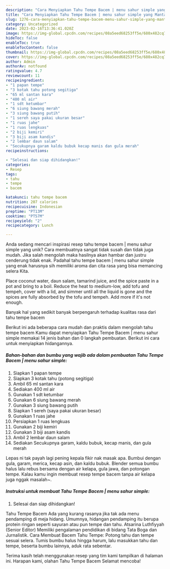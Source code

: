 ```yaml
---
description: "Cara Menyiapkan Tahu Tempe Bacem | menu sahur simple yang Mantap"
title: "Cara Menyiapkan Tahu Tempe Bacem | menu sahur simple yang Mantap"
slug: 1276-cara-menyiapkan-tahu-tempe-bacem-menu-sahur-simple-yang-mantap
category: Uncategorized
date: 2023-02-16T13:36:41.020Z
image: https://img-global.cpcdn.com/recipes/08a5eed68253ff5e/680x482cq70/tahu-tempe-bacem-menu-sahur-simple-foto-resep-utama.jpg
hideToc: false
enableToc: true
enableTocContent: false
thumbnail: https://img-global.cpcdn.com/recipes/08a5eed68253ff5e/680x482cq70/tahu-tempe-bacem-menu-sahur-simple-foto-resep-utama.jpg
cover: https://img-global.cpcdn.com/recipes/08a5eed68253ff5e/680x482cq70/tahu-tempe-bacem-menu-sahur-simple-foto-resep-utama.jpg
author: Admin
authorAv: notfound
ratingvalue: 4.7
reviewcount: 11
recipeingredient:
- "1 papan tempe"
- "3 kotak tahu potong segitiga"
- "65 ml santan kara"
- "400 ml air"
- "1 sdt ketumbar"
- "6 siung bawang merah"
- "3 siung bawang putih"
- "1 sereh saya pakai ukuran besar"
- "1 ruas jahe"
- "1 ruas lengkuas"
- "2 biji kemiri"
- "3 biji asam kandis"
- "2 lembar daun salam"
- "Secukupnya garam kaldu bubuk kecap manis dan gula merah"
recipeinstructions:

- "Selesai dan siap dihidangkan!"
categories:
- Resep
tags:
- tahu
- tempe
- bacem

katakunci: tahu tempe bacem 
nutrition: 207 calories
recipecuisine: Indonesian
preptime: "PT13M"
cooktime: "PT57M"
recipeyield: "2"
recipecategory: Lunch

---
```





Anda sedang mencari inspirasi resep tahu tempe bacem | menu sahur simple yang unik? Cara membuatnya sangat tidak susah dan tidak juga mudah. Jika salah mengolah maka hasilnya akan hambar dan justru cenderung tidak enak. Padahal tahu tempe bacem | menu sahur simple yang enak harusnya sih memiliki aroma dan cita rasa yang bisa memancing selera Kita.





Place coconut water, daun salam, tamarind juice, and the spice paste in a pot and bring to a boil. Reduce the heat to medium-low, add tofu and tempeh, cover with a lid, and simmer until all the liquid is gone and the spices are fully absorbed by the tofu and tempeh. Add more if it&#39;s not enough.

Banyak hal yang sedikit banyak berpengaruh terhadap kualitas rasa dari tahu tempe bacem 





Berikut ini ada beberapa cara mudah dan praktis dalam mengolah tahu tempe bacem  Kamu dapat menyiapkan Tahu Tempe Bacem | menu sahur simple memakai 14 jenis bahan dan 0 langkah pembuatan. Berikut ini cara untuk menyiapkan hidangannya.

<!--inarticleads1-->

##### Bahan-bahan dan bumbu yang wajib ada dalam pembuatan Tahu Tempe Bacem | menu sahur simple:

1. Siapkan 1 papan tempe
1. Siapkan 3 kotak tahu (potong segitiga)
1. Ambil 65 ml santan kara
1. Sediakan 400 ml air
1. Gunakan 1 sdt ketumbar
1. Gunakan 6 siung bawang merah
1. Gunakan 3 siung bawang putih
1. Siapkan 1 sereh (saya pakai ukuran besar)
1. Gunakan 1 ruas jahe
1. Persiapkan 1 ruas lengkuas
1. Gunakan 2 biji kemiri
1. Gunakan 3 biji asam kandis
1. Ambil 2 lembar daun salam
1. Sediakan Secukupnya garam, kaldu bubuk, kecap manis, dan gula merah


Lepas ni tak payah lagi pening kepala fikir nak masak apa. Bumbui dengan gula, garam, merica, kecap asin, dan kaldu bubuk. Blender semua bumbu halus lalu rebus bersama dengan air kelapa, gula jawa, dan potongan tempe. Kalau kamu ingin membuat resep tempe bacem tanpa air kelapa juga nggak masalah~. 

<!--inarticleads2-->

##### Instruksi untuk membuat Tahu Tempe Bacem | menu sahur simple:


1. Selesai dan siap dihidangkan!

Tahu Tempe Bacem Ada yang kurang rasanya jika tak ada menu pendamping di meja hidang. Umumnya, hidangan pendamping itu berupa protein ringan seperti sayuran atau pun tempe dan tahu. Atsarina Luthfiyyah (Senior Editor) Memiliki pengalaman pendidikan di bidang Tata Boga dan Jurnalistik. Cara Membuat Bacem Tahu Tempe: Potong tahu dan tempe sesuai selera. Tumis bumbu halus hingga harum, lalu masukkan tahu dan tempe, beserta bumbu lainnya, aduk rata sebentar. 

Terima kasih telah menggunakan resep yang tim kami tampilkan di halaman ini. Harapan kami, olahan Tahu Tempe Bacem  Selamat mencoba!

